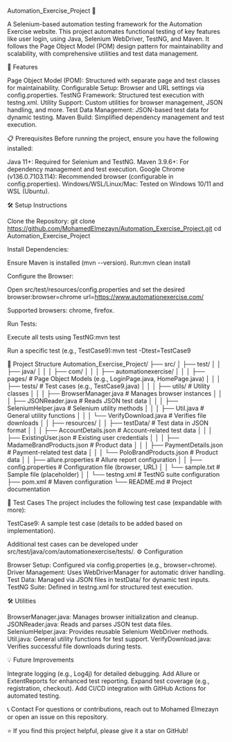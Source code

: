 Automation_Exercise_Project 🧪
   
A Selenium-based automation testing framework for the Automation Exercise website. This project automates functional testing of key features like user login, using Java, Selenium WebDriver, TestNG, and Maven. It follows the Page Object Model (POM) design pattern for maintainability and scalability, with comprehensive utilities and test data management.

🚀 Features

Page Object Model (POM): Structured with separate page and test classes for maintainability.
Configurable Setup: Browser and URL settings via config.properties.
TestNG Framework: Structured test execution with testng.xml.
Utility Support: Custom utilities for browser management, JSON handling, and more.
Test Data Management: JSON-based test data for dynamic testing.
Maven Build: Simplified dependency management and test execution.

📋 Prerequisites
Before running the project, ensure you have the following installed:

Java 11+: Required for Selenium and TestNG.
Maven 3.9.6+: For dependency management and test execution.
Google Chrome (v136.0.7103.114): Recommended browser (configurable in config.properties).
Windows/WSL/Linux/Mac: Tested on Windows 10/11 and WSL (Ubuntu).

🛠️ Setup Instructions

Clone the Repository:
git clone https://github.com/MohamedElmezayn/Automation_Exercise_Project.git
cd Automation_Exercise_Project


Install Dependencies:

Ensure Maven is installed (mvn --version).
Run:mvn clean install




Configure the Browser:

Open src/test/resources/config.properties and set the desired browser:browser=chrome
url=https://www.automationexercise.com/


Supported browsers: chrome, firefox.


Run Tests:

Execute all tests using TestNG:mvn test


Run a specific test (e.g., TestCase9):mvn test -Dtest=TestCase9





📂 Project Structure
Automation_Exercise_Project/
├── src/
│   ├── test/
│   │   ├── java/
│   │   │   ├── com/
│   │   │       ├── automationexercise/
│   │   │           ├── pages/          # Page Object Models (e.g., LoginPage.java, HomePage.java)
│   │   │           ├── tests/          # Test cases (e.g., TestCase9.java)
│   │   │           ├── utils/          # Utility classes
│   │   │               ├── BrowserManager.java    # Manages browser instances
│   │   │               ├── JSONReader.java        # Reads JSON test data
│   │   │               ├── SeleniumHelper.java    # Selenium utility methods
│   │   │               ├── Util.java              # General utility functions
│   │   │               └── VerifyDownload.java    # Verifies file downloads
│   │   ├── resources/
│   │       ├── testData/                  # Test data in JSON format
│   │       │   ├── AccountDetails.json    # Account-related test data
│   │       │   ├── ExistingUser.json      # Existing user credentials
│   │       │   ├── MadameBrandProducts.json # Product data
│   │       │   ├── PaymentDetails.json    # Payment-related test data
│   │       │   └── PoloBrandProducts.json # Product data
│   │       ├── allure.properties          # Allure report configuration
│   │       ├── config.properties          # Configuration file (browser, URL)
│   │       └── sample.txt                 # Sample file (placeholder)
│   │       └── testng.xml                 # TestNG suite configuration
├── pom.xml                             # Maven configuration
└── README.md                           # Project documentation

🧪 Test Cases
The project includes the following test case (expandable with more):

TestCase9: A sample test case (details to be added based on implementation).

Additional test cases can be developed under src/test/java/com/automationexercise/tests/.
⚙️ Configuration

Browser Setup: Configured via config.properties (e.g., browser=chrome).
Driver Management: Uses WebDriverManager for automatic driver handling.
Test Data: Managed via JSON files in testData/ for dynamic test inputs.
TestNG Suite: Defined in testng.xml for structured test execution.

🛠️ Utilities

BrowserManager.java: Manages browser initialization and cleanup.
JSONReader.java: Reads and parses JSON test data files.
SeleniumHelper.java: Provides reusable Selenium WebDriver methods.
Util.java: General utility functions for test support.
VerifyDownload.java: Verifies successful file downloads during tests.

💡 Future Improvements

Integrate logging (e.g., Log4j) for detailed debugging.
Add Allure or ExtentReports for enhanced test reporting.
Expand test coverage (e.g., registration, checkout).
Add CI/CD integration with GitHub Actions for automated testing.

📞 Contact
For questions or contributions, reach out to Mohamed Elmezayn or open an issue on this repository.

⭐ If you find this project helpful, please give it a star on GitHub!
